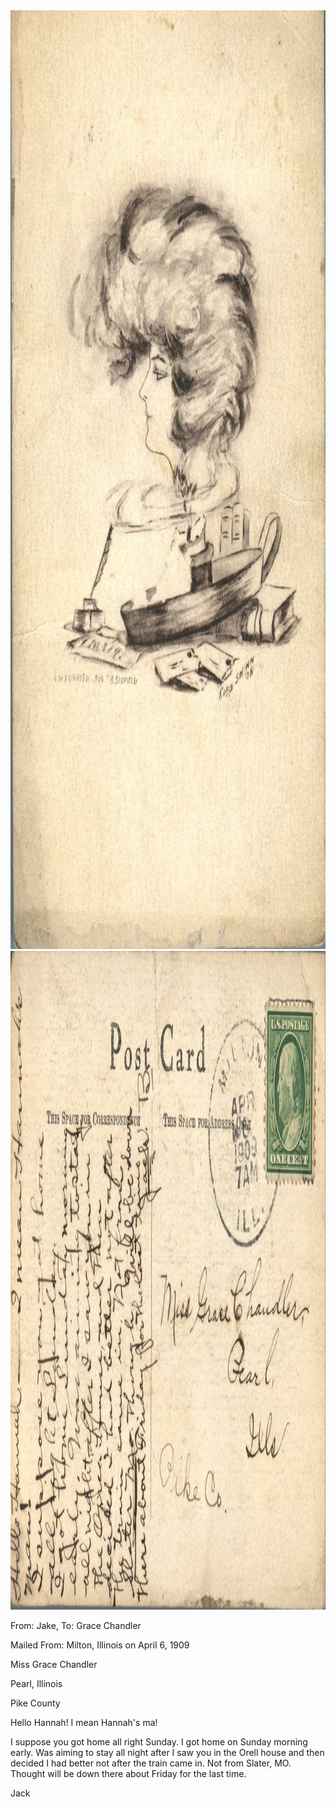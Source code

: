 <html><body><a href="/wp-content/uploads/2014/05/postcard-2014-20140516_17200665_0262.jpg"><img class="alignnone size-full wp-image-718" src="/wp-content/uploads/2014/05/postcard-2014-20140516_17200665_0262.jpg" alt="postcard-2014-20140516_17200665_0262" width="1056" height="1502"></a> <a href="/wp-content/uploads/2014/05/postcard-2014-20140516_17201553_0263.jpg"><img class="alignnone size-full wp-image-719" src="/wp-content/uploads/2014/05/postcard-2014-20140516_17201553_0263.jpg" alt="postcard-2014-20140516_17201553_0263" width="1535" height="1054"></a>



From: Jake, To: Grace Chandler

Mailed From: Milton, Illinois on April 6, 1909



Miss Grace Chandler

Pearl, Illinois

Pike County



Hello Hannah! I mean Hannah's ma!

I suppose you got home all right Sunday. I got home on Sunday morning early. Was aiming to stay all night after I saw you in the Orell house and then decided I had better not after the train came in. Not from Slater, MO. Thought will be down there about Friday for the last time.

Jack</body></html>